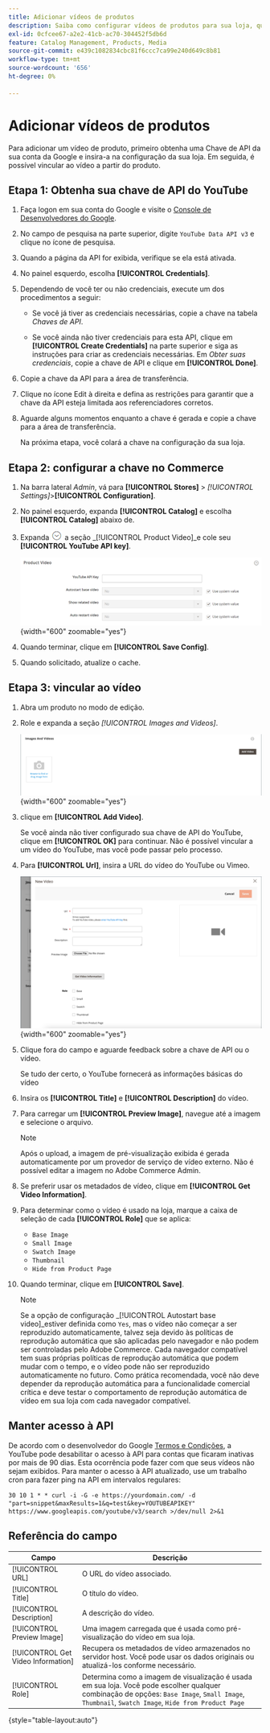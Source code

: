 ```yaml
---
title: Adicionar vídeos de produtos
description: Saiba como configurar vídeos de produtos para sua loja, que requer uma chave de API de dados do YouTube de uma conta do Google, e adicionar um link de vídeo para um produto.
exl-id: 0cfcee67-a2e2-41cb-ac70-304452f5db6d
feature: Catalog Management, Products, Media
source-git-commit: e439c1082834cbc81f6ccc7ca99e240d649c8b81
workflow-type: tm+mt
source-wordcount: '656'
ht-degree: 0%

---
```


# Adicionar vídeos de produtos

Para adicionar um vídeo de produto, primeiro obtenha uma Chave de API da sua conta da Google e insira-a na configuração da sua loja. Em seguida, é possível vincular ao vídeo a partir do produto.

## Etapa 1: Obtenha sua chave de API do YouTube

1. Faça logon em sua conta do Google e visite o [Console de Desenvolvedores do Google][1].

1. No campo de pesquisa na parte superior, digite `YouTube Data API v3` e clique no ícone de pesquisa.

1. Quando a página da API for exibida, verifique se ela está ativada.

1. No painel esquerdo, escolha **[!UICONTROL Credentials]**.

1. Dependendo de você ter ou não credenciais, execute um dos procedimentos a seguir:

   - Se você já tiver as credenciais necessárias, copie a chave na tabela _Chaves de API_.

   - Se você ainda não tiver credenciais para esta API, clique em **[!UICONTROL Create Credentials]** na parte superior e siga as instruções para criar as credenciais necessárias. Em _Obter suas credenciais_, copie a chave de API e clique em **[!UICONTROL Done]**.

1. Copie a chave da API para a área de transferência.

1. Clique no ícone Edit à direita e defina as restrições para garantir que a chave da API esteja limitada aos referenciadores corretos.

1. Aguarde alguns momentos enquanto a chave é gerada e copie a chave para a área de transferência.

   Na próxima etapa, você colará a chave na configuração da sua loja.

## Etapa 2: configurar a chave no Commerce

1. Na barra lateral _Admin_, vá para **[!UICONTROL Stores]** > _[!UICONTROL Settings]_>**[!UICONTROL Configuration]**.

1. No painel esquerdo, expanda **[!UICONTROL Catalog]** e escolha **[!UICONTROL Catalog]** abaixo de.

1. Expanda ![Seletor de expansão](../assets/icon-display-expand.png) a seção _[!UICONTROL Product Video]_e cole seu **[!UICONTROL YouTube API key]**.

   ![Configuração de vídeo do produto](../configuration-reference/catalog/assets/catalog-product-video.png){width="600" zoomable="yes"}

1. Quando terminar, clique em **[!UICONTROL Save Config]**.

1. Quando solicitado, atualize o cache.

## Etapa 3: vincular ao vídeo

1. Abra um produto no modo de edição.

1. Role e expanda a seção _[!UICONTROL Images and Videos]_.

   ![Imagens e Vídeos](./assets/product-simple-images-videos.png){width="600" zoomable="yes"}

1. clique em **[!UICONTROL Add Video]**.

   Se você ainda não tiver configurado sua chave de API do YouTube, clique em **[!UICONTROL OK]** para continuar. Não é possível vincular a um vídeo do YouTube, mas você pode passar pelo processo.

1. Para **[!UICONTROL Url]**, insira a URL do vídeo do YouTube ou Vimeo.

   ![Novo vídeo do produto](./assets/product-video-add.png){width="600" zoomable="yes"}

1. Clique fora do campo e aguarde feedback sobre a chave de API ou o vídeo.

   Se tudo der certo, o YouTube fornecerá as informações básicas do vídeo

1. Insira os **[!UICONTROL Title]** e **[!UICONTROL Description]** do vídeo.

1. Para carregar um **[!UICONTROL Preview Image]**, navegue até a imagem e selecione o arquivo.

   >[!NOTE]
   >
   >Após o upload, a imagem de pré-visualização exibida é gerada automaticamente por um provedor de serviço de vídeo externo. Não é possível editar a imagem no Adobe Commerce Admin.

1. Se preferir usar os metadados de vídeo, clique em **[!UICONTROL Get Video Information]**.

1. Para determinar como o vídeo é usado na loja, marque a caixa de seleção de cada **[!UICONTROL Role]** que se aplica:

   - `Base Image`
   - `Small Image`
   - `Swatch Image`
   - `Thumbnail`
   - `Hide from Product Page`

1. Quando terminar, clique em **[!UICONTROL Save]**.

   >[!NOTE]
   >
   >Se a opção de configuração _[!UICONTROL Autostart base video]_estiver definida como `Yes`, mas o vídeo não começar a ser reproduzido automaticamente, talvez seja devido às políticas de reprodução automática que são aplicadas pelo navegador e não podem ser controladas pelo Adobe Commerce. Cada navegador compatível tem suas próprias políticas de reprodução automática que podem mudar com o tempo, e o vídeo pode não ser reproduzido automaticamente no futuro. Como prática recomendada, você não deve depender da reprodução automática para a funcionalidade comercial crítica e deve testar o comportamento de reprodução automática de vídeo em sua loja com cada navegador compatível.

## Manter acesso à API

De acordo com o desenvolvedor do Google [Termos e Condições], a YouTube pode desabilitar o acesso à API para contas que ficaram inativas por mais de 90 dias. Esta ocorrência pode fazer com que seus vídeos não sejam exibidos. Para manter o acesso à API atualizado, use um trabalho cron para fazer ping na API em intervalos regulares:

```code
30 10 1 * * curl -i -G -e https://yourdomain.com/ -d "part=snippet&maxResults=1&q=test&key=YOUTUBEAPIKEY" https://www.googleapis.com/youtube/v3/search >/dev/null 2>&1
```

## Referência do campo

| Campo | Descrição |
|--- |--- |
| [!UICONTROL URL] | O URL do vídeo associado. |
| [!UICONTROL Title] | O título do vídeo. |
| [!UICONTROL Description] | A descrição do vídeo. |
| [!UICONTROL Preview Image] | Uma imagem carregada que é usada como pré-visualização do vídeo em sua loja. |
| [!UICONTROL Get Video Information] | Recupera os metadados de vídeo armazenados no servidor host. Você pode usar os dados originais ou atualizá-los conforme necessário. |
| [!UICONTROL Role] | Determina como a imagem de visualização é usada em sua loja. Você pode escolher qualquer combinação de opções: `Base Image`, `Small Image`, `Thumbnail`, `Swatch Image`, `Hide from Product Page` |

{style="table-layout:auto"}

[1]: https://console.developers.google.com/
[Termos e condições]: https://developers.google.com/youtube/terms/developer-policies#d.-accessing-youtube-api-services
